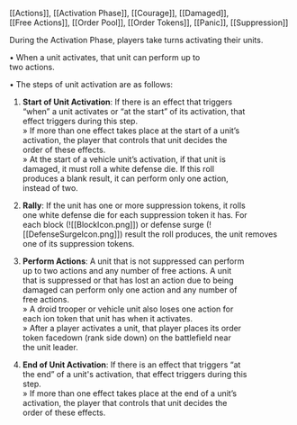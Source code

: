 [[Actions]], [[Activation Phase]], [[Courage]], [[Damaged]],  
[[Free Actions]], [[Order Pool]], [[Order Tokens]], [[Panic]], [[Suppression]]


During the Activation Phase, players take turns activating their units. 

• When a unit activates, that unit can perform up to  
two actions.  

• The steps of unit activation are as follows:  

1. **Start of Unit Activation**: If there is an effect that triggers  
“when” a unit activates or “at the start” of its activation, that  
effect triggers during this step.  
	» If more than one effect takes place at the start of a unit’s  
	activation, the player that controls that unit decides the  
	order of these effects.  
	» At the start of a vehicle unit’s activation, if that unit is  
	damaged, it must roll a white defense die. If this roll  
	produces a blank result, it can perform only one action,  
	instead of two.  
	
2. **Rally**: If the unit has one or more suppression tokens, it rolls  
one white defense die for each suppression token it has. For  
each block (![[BlockIcon.png]]) or defense surge (![[DefenseSurgeIcon.png]]) result the roll produces, the unit removes one of its suppression tokens. 

3. **Perform Actions**: A unit that is not suppressed can perform  
up to two actions and any number of free actions. A unit  
that is suppressed or that has lost an action due to being  
damaged can perform only one action and any number of  
free actions.  
	» A droid trooper or vehicle unit also loses one action for  
	each ion token that unit has when it activates.  
	» After a player activates a unit, that player places its order  
	token facedown (rank side down) on the battlefield near  
	the unit leader.  

4. **End of Unit Activation**: If there is an effect that triggers “at  
the end” of a unit's activation, that effect triggers during this  
step.  
	» If more than one effect takes place at the end of a unit’s  
	activation, the player that controls that unit decides the  
	order of these effects.  